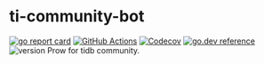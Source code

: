 # ti-community-bot

[![go report card](https://goreportcard.com/badge/github.com/tidb-community-bots/ti-community-prow "go report card")](https://goreportcard.com/report/github.com/tidb-community-bots/ti-community-prow)
[![GitHub Actions](https://github.com/tidb-community-bots/ti-community-prow/workflows/Test/badge.svg?branch=master)](https://github.com/features/actions)
[![Codecov](https://badgen.net/codecov/c/github/tidb-community-bots/ti-community-prow?icon=codecov)](https://codecov.io/gh/tidb-community-bots/ti-community-prow)
[![go.dev reference](https://img.shields.io/badge/go.dev-reference-007d9c?logo=go&logoColor=white&style=flat-square)](https://pkg.go.dev/github.com/tidb-community-bots/ti-community-prow/pkg/)
![version](https://img.shields.io/github/release/tidb-community-bots/ti-community-prow/all.svg)
Prow for tidb community.
